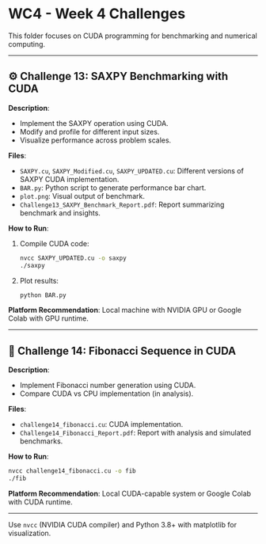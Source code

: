 # WC4 - Week 4 Challenges

This folder focuses on CUDA programming for benchmarking and numerical computing.

---

## ⚙️ Challenge 13: SAXPY Benchmarking with CUDA

**Description**:
- Implement the SAXPY operation using CUDA.
- Modify and profile for different input sizes.
- Visualize performance across problem scales.

**Files**:
- `SAXPY.cu`, `SAXPY_Modified.cu`, `SAXPY_UPDATED.cu`: Different versions of SAXPY CUDA implementation.
- `BAR.py`: Python script to generate performance bar chart.
- `plot.png`: Visual output of benchmark.
- `Challenge13_SAXPY_Benchmark_Report.pdf`: Report summarizing benchmark and insights.

**How to Run**:
1. Compile CUDA code:
   ```bash
   nvcc SAXPY_UPDATED.cu -o saxpy
   ./saxpy
   ```
2. Plot results:
   ```bash
   python BAR.py
   ```

**Platform Recommendation**: Local machine with NVIDIA GPU or Google Colab with GPU runtime.

---

## 🔢 Challenge 14: Fibonacci Sequence in CUDA

**Description**:
- Implement Fibonacci number generation using CUDA.
- Compare CUDA vs CPU implementation (in analysis).

**Files**:
- `challenge14_fibonacci.cu`: CUDA implementation.
- `Challenge14_Fibonacci_Report.pdf`: Report with analysis and simulated benchmarks.

**How to Run**:
```bash
nvcc challenge14_fibonacci.cu -o fib
./fib
```

**Platform Recommendation**: Local CUDA-capable system or Google Colab with CUDA runtime.

---

Use `nvcc` (NVIDIA CUDA compiler) and Python 3.8+ with matplotlib for visualization.
